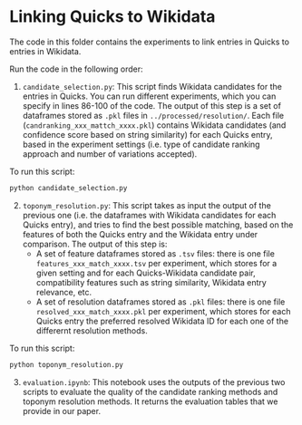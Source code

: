 # Linking Quicks to Wikidata

The code in this folder contains the experiments to link entries in Quicks to entries in Wikidata.

Run the code in the following order:

1. `candidate_selection.py`: This script finds Wikidata candidates for the entries in Quicks. You can run different experiments, which you can specify in lines 86-100 of the code.  The output of this step is a set of dataframes stored as `.pkl` files in `../processed/resolution/`. Each file (`candranking_xxx_mattch_xxxx.pkl`) contains Wikidata candidates (and confidence score based on string similarity) for each Quicks entry, based in the experiment settings (i.e. type of candidate ranking approach and number of variations accepted).

To run this script:
```bash
python candidate_selection.py
```

2. `toponym_resolution.py`: This script takes as input the output of the previous one (i.e. the dataframes with Wikidata candidates for each Quicks entry), and tries to find the best possible matching, based on the features of both the Quicks entry and the Wikidata entry under comparison. The output of this step is:
    * A set of feature dataframes stored as `.tsv` files: there is one file `features_xxx_match_xxxx.tsv` per experiment, which stores for a given setting and for each Quicks-Wikidata candidate pair, compatibility features such as string similarity, Wikidata entry relevance, etc.
    * A set of resolution dataframes stored as `.pkl` files: there is one file `resolved_xxx_match_xxxx.pkl` per experiment, which stores for each Quicks entry the preferred resolved Wikidata ID for each one of the differernt resolution methods.

To run this script:
```bash
python toponym_resolution.py
```

3. `evaluation.ipynb`: This notebook uses the outputs of the previous two scripts to evaluate the quality of the candidate ranking methods and toponym resolution methods. It returns the evaluation tables that we provide in our paper.